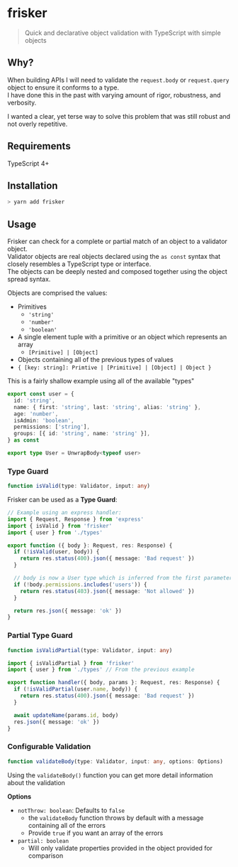# frisker

> Quick and declarative object validation with TypeScript with simple objects

## Why?

When building APIs I will need to validate the `request.body` or `request.query` object to ensure it conforms to a type.  
I have done this in the past with varying amount of rigor, robustness, and verbosity.

I wanted a clear, yet terse way to solve this problem that was still robust and not overly repetitive.

## Requirements

TypeScript 4+

## Installation

```sh
> yarn add frisker
```

## Usage

Frisker can check for a complete or partial match of an object to a validator object.  
Validator objects are real objects declared using the `as const` syntax that closely resembles a TypeScript type or interface.  
The objects can be deeply nested and composed together using the object spread syntax.

Objects are comprised the values:

- Primitives
  - `'string'`
  - `'number'`
  - `'boolean'`
- A single element tuple with a primitive or an object which represents an array
  - `[Primitive] | [Object]`
- Objects containing all of the previous types of values
- `{ [key: string]: Primtive | [Primitive] | [Object] | Object }`

This is a fairly shallow example using all of the available "types"

```ts
export const user = {
  id: 'string',
  name: { first: 'string', last: 'string', alias: 'string' },
  age: 'number',
  isAdmin: 'boolean',
  permissions: ['string'],
  groups: [{ id: 'string', name: 'string' }],
} as const

export type User = UnwrapBody<typeof user>
```

### Type Guard

```ts
function isValid(type: Validator, input: any)
```

Frisker can be used as a **Type Guard**:

```ts
// Example using an express handler:
import { Request, Response } from 'express'
import { isValid } from 'frisker'
import { user } from './types'

export function ({ body }: Request, res: Response) {
  if (!isValid(user, body)) {
    return res.status(400).json({ message: 'Bad request' })
  }

  // body is now a User type which is inferred from the first parameter is isValid()
  if (!body.permissions.includes('users')) {
    return res.status(403).json({ message: 'Not allowed' })
  }

  return res.json({ message: 'ok' })
}
```

### Partial Type Guard

```ts
function isValidPartial(type: Validator, input: any)
```

```ts
import { isValidPartial } from 'frisker'
import { user } from './types' // From the previous example

export function handler({ body, params }: Request, res: Response) {
  if (!isValidPartial(user.name, body)) {
    return res.status(400).json({ message: 'Bad request' })
  }

  await updateName(params.id, body)
  res.json({ message: 'ok' })
}
```

### Configurable Validation

```ts
function validateBody(type: Validator, input: any, options: Options)
```

Using the `validateBody()` function you can get more detail information about the validation

**Options**

- `notThrow: boolean`: Defaults to `false`
  - the `validateBody` function throws by default with a message containing all of the errors
  - Provide `true` if you want an array of the errors
- `partial: boolean`
  - Will only validate properties provided in the object provided for comparison
